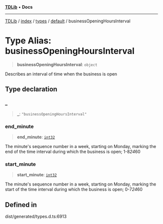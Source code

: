 [**TDLib**](../../../../../../README.md) • **Docs**

***

[TDLib](../../../../../../modules.md) / [index](../../../../../README.md) / [types](../../../README.md) / [default](../README.md) / businessOpeningHoursInterval

# Type Alias: businessOpeningHoursInterval

> **businessOpeningHoursInterval**: `object`

Describes an interval of time when the business is open

## Type declaration

### \_

> **\_**: `"businessOpeningHoursInterval"`

### end\_minute

> **end\_minute**: [`int32`](int32-1.md)

The minute's sequence number in a week, starting on Monday, marking the end of the time interval during which the business is open; 1-8*24*60

### start\_minute

> **start\_minute**: [`int32`](int32-1.md)

The minute's sequence number in a week, starting on Monday, marking the start of the time interval during which the business is open; 0-7*24*60

## Defined in

dist/generated/types.d.ts:6913
